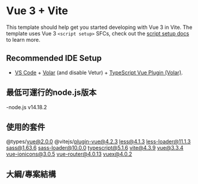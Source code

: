# Vue 3 + Vite

This template should help get you started developing with Vue 3 in Vite. The template uses Vue 3 `<script setup>` SFCs, check out the [script setup docs](https://v3.vuejs.org/api/sfc-script-setup.html#sfc-script-setup) to learn more.

## Recommended IDE Setup

- [VS Code](https://code.visualstudio.com/) + [Volar](https://marketplace.visualstudio.com/items?itemName=Vue.volar) (and disable Vetur) + [TypeScript Vue Plugin (Volar)](https://marketplace.visualstudio.com/items?itemName=Vue.vscode-typescript-vue-plugin).


## 最低可運行的node.js版本

-node.js v14.18.2

## 使用的套件
@types/vue@2.0.0
@vitejs/plugin-vue@4.2.3
less@4.1.3
less-loader@11.1.3
sass@1.63.6
sass-loader@10.0.0
typescript@5.1.6
vite@4.3.9
vue@3.3.4
vue-ionicons@3.0.5
vue-router@4.0.13
vuex@4.0.2
## 大綱/專案結構



